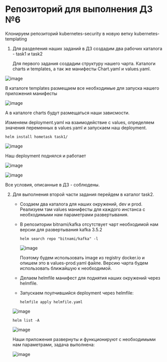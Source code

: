 # Репозиторий для выполнения ДЗ №6
   Клонируем репозиторий kubernetes-security в новую ветку kubernetes-templating

1. Для разделения наших заданий в ДЗ создадим два рабочих каталога - task1 и task2
   
   Для первого задания создадим структуру нашего чарта. Каталоги charts и templates, а так же манифесты Chart.yaml и values.yaml.

![image](https://github.com/Kuber-2024-04OTUS/hyperique_repo/assets/90676858/08256924-d173-47c1-972b-7129ccc3fe8b)


   В каталоге templates размещаем все необходимые для запуска нашего приложения манифесты

![image](https://github.com/Kuber-2024-04OTUS/hyperique_repo/assets/90676858/5747a905-088b-4e56-9768-c85633715f6f)

   А в каталоге charts будут размещаться наши зависмости.

   Изменяем deployment.yaml на взаимодействие с values, определяем значения переменных в values.yaml и запускаем наш deployment.

`helm install hometask task1/`

![image](https://github.com/Kuber-2024-04OTUS/hyperique_repo/assets/90676858/e8681146-18f4-471e-b043-13e16cee5f1b)

   Наш deployment поднялся и работает

![image](https://github.com/Kuber-2024-04OTUS/hyperique_repo/assets/90676858/af483a9c-0ffb-4708-a83d-339ae8c6d949)

![image](https://github.com/Kuber-2024-04OTUS/hyperique_repo/assets/90676858/5ded3164-0469-42ca-96c6-f0ff748a6e79)

   Все условия, описанные в ДЗ - соблюдены.

 

2. Для выполнения второй части задания перейдем в каталог task2.
   - Создаем два каталога для наших окружений, dev и prod. Реализуем там values манифесты для каждого инстанса с необходимыми нам параметрами развертывания.
   - В репозитории bitnami/kafka отсутствует чарт необходимой нам версии для развертывания kafka 3.5.2
    
      `helm search repo "bitnami/kafka" -l`
     
     ![image](https://github.com/Kuber-2024-04OTUS/hyperique_repo/assets/90676858/741ad32a-9742-413b-a1d4-fb49f04d9160)

     Поэтому будем использовать image из registry docker.io и опишем это в values-prod.yaml файле. Версию чарта будем использовать ближайшую к необходимой.

   - Делаем helmfile манифест для поднятия наших окружений через helmfile.
  
   - Запускаем поулчившийся deployment через helmfile:

     `helmfile apply helmfile.yaml`

   ![image](https://github.com/Kuber-2024-04OTUS/hyperique_repo/assets/90676858/5650583d-ab62-4ee0-aa99-e55b2743a9ae)

     `helm list -A`

    ![image](https://github.com/Kuber-2024-04OTUS/hyperique_repo/assets/90676858/e8440cd5-7e47-4541-b633-116d7047047a)

   Наши приложения развернуты и функционируют с необходимыми нам параметрами, задача выполнена:

   ![image](https://github.com/Kuber-2024-04OTUS/hyperique_repo/assets/90676858/0999326f-ae55-4a87-9daa-1031d4d93fd0)